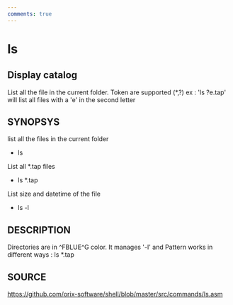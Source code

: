 ```yaml
---
comments: true
---
```

# ls

## Display catalog

List all the file in the current folder. Token are supported (*,?) ex : 'ls ?e.tap' will list all files with a 'e' in the
second letter

## SYNOPSYS

list all the files in the current folder

+ ls

List all *.tap files

+ ls *.tap

List size and datetime of the file

+ ls -l

## DESCRIPTION

Directories are in ^FBLUE^G color. It  manages '-l' and Pattern works in different ways : ls *.tap

## SOURCE

https://github.com/orix-software/shell/blob/master/src/commands/ls.asm
